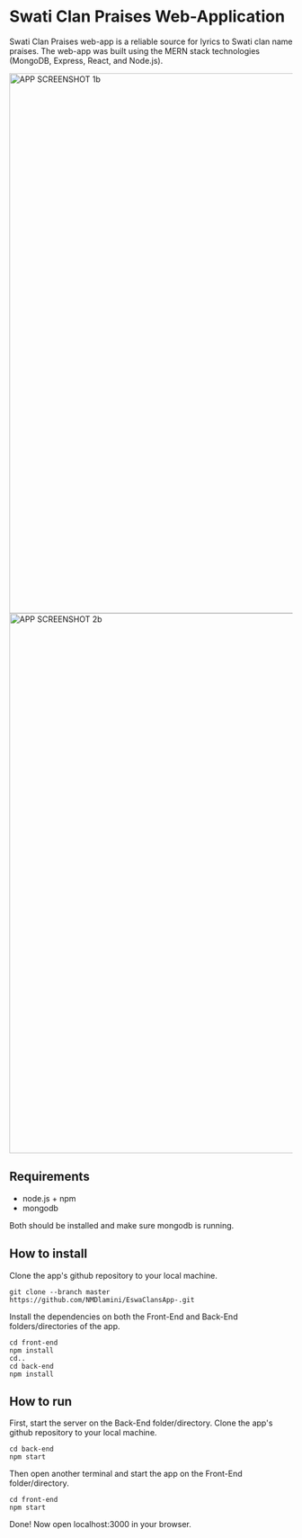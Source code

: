 # Swati Clan Praises Web-Application

Swati Clan Praises web-app is a reliable source for lyrics to Swati clan name praises. The web-app was built using the MERN stack technologies (MongoDB, Express, React, and Node.js).

<img width="960" alt="APP SCREENSHOT 1b" src="https://github.com/NMDlamini/EswaClansApp-/assets/77834150/3e9b82dc-0b5a-4793-bfa9-22c9379521bb">


<img width="960" alt="APP SCREENSHOT 2b" src="https://github.com/NMDlamini/EswaClansApp-/assets/77834150/dc0bdd0f-e34d-4c5b-b618-2ae1b9a58072">



## Requirements
- node.js + npm
- mongodb

Both should be installed and make sure mongodb is running.

## How to install
Clone the app's github repository to your local machine.
```shell
git clone --branch master https://github.com/NMDlamini/EswaClansApp-.git
```

Install the dependencies on both the Front-End and Back-End folders/directories of the app.
```shell
cd front-end
npm install
cd..
cd back-end
npm install
```
## How to run
First, start the server on the Back-End folder/directory.
Clone the app's github repository to your local machine.
```shell
cd back-end
npm start
```
Then open another terminal and start the app on the Front-End folder/directory.
```shell
cd front-end
npm start
```
Done! Now open localhost:3000 in your browser.
